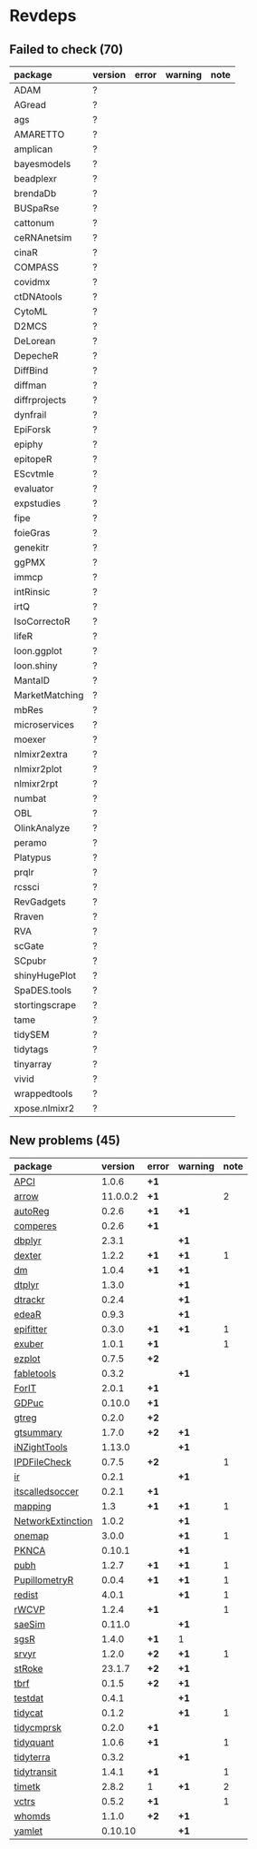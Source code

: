 # Revdeps

## Failed to check (70)

|package        |version |error |warning |note |
|:--------------|:-------|:-----|:-------|:----|
|ADAM           |?       |      |        |     |
|AGread         |?       |      |        |     |
|ags            |?       |      |        |     |
|AMARETTO       |?       |      |        |     |
|amplican       |?       |      |        |     |
|bayesmodels    |?       |      |        |     |
|beadplexr      |?       |      |        |     |
|brendaDb       |?       |      |        |     |
|BUSpaRse       |?       |      |        |     |
|cattonum       |?       |      |        |     |
|ceRNAnetsim    |?       |      |        |     |
|cinaR          |?       |      |        |     |
|COMPASS        |?       |      |        |     |
|covidmx        |?       |      |        |     |
|ctDNAtools     |?       |      |        |     |
|CytoML         |?       |      |        |     |
|D2MCS          |?       |      |        |     |
|DeLorean       |?       |      |        |     |
|DepecheR       |?       |      |        |     |
|DiffBind       |?       |      |        |     |
|diffman        |?       |      |        |     |
|diffrprojects  |?       |      |        |     |
|dynfrail       |?       |      |        |     |
|EpiForsk       |?       |      |        |     |
|epiphy         |?       |      |        |     |
|epitopeR       |?       |      |        |     |
|EScvtmle       |?       |      |        |     |
|evaluator      |?       |      |        |     |
|expstudies     |?       |      |        |     |
|fipe           |?       |      |        |     |
|foieGras       |?       |      |        |     |
|genekitr       |?       |      |        |     |
|ggPMX          |?       |      |        |     |
|immcp          |?       |      |        |     |
|intRinsic      |?       |      |        |     |
|irtQ           |?       |      |        |     |
|IsoCorrectoR   |?       |      |        |     |
|lifeR          |?       |      |        |     |
|loon.ggplot    |?       |      |        |     |
|loon.shiny     |?       |      |        |     |
|MantaID        |?       |      |        |     |
|MarketMatching |?       |      |        |     |
|mbRes          |?       |      |        |     |
|microservices  |?       |      |        |     |
|moexer         |?       |      |        |     |
|nlmixr2extra   |?       |      |        |     |
|nlmixr2plot    |?       |      |        |     |
|nlmixr2rpt     |?       |      |        |     |
|numbat         |?       |      |        |     |
|OBL            |?       |      |        |     |
|OlinkAnalyze   |?       |      |        |     |
|peramo         |?       |      |        |     |
|Platypus       |?       |      |        |     |
|prqlr          |?       |      |        |     |
|rcssci         |?       |      |        |     |
|RevGadgets     |?       |      |        |     |
|Rraven         |?       |      |        |     |
|RVA            |?       |      |        |     |
|scGate         |?       |      |        |     |
|SCpubr         |?       |      |        |     |
|shinyHugePlot  |?       |      |        |     |
|SpaDES.tools   |?       |      |        |     |
|stortingscrape |?       |      |        |     |
|tame           |?       |      |        |     |
|tidySEM        |?       |      |        |     |
|tidytags       |?       |      |        |     |
|tinyarray      |?       |      |        |     |
|vivid          |?       |      |        |     |
|wrappedtools   |?       |      |        |     |
|xpose.nlmixr2  |?       |      |        |     |

## New problems (45)

|package           |version  |error  |warning |note |
|:-----------------|:--------|:------|:-------|:----|
|[APCI](problems.md#apci)|1.0.6    |__+1__ |        |     |
|[arrow](problems.md#arrow)|11.0.0.2 |__+1__ |        |2    |
|[autoReg](problems.md#autoreg)|0.2.6    |__+1__ |__+1__  |     |
|[comperes](problems.md#comperes)|0.2.6    |__+1__ |        |     |
|[dbplyr](problems.md#dbplyr)|2.3.1    |       |__+1__  |     |
|[dexter](problems.md#dexter)|1.2.2    |__+1__ |__+1__  |1    |
|[dm](problems.md#dm)|1.0.4    |__+1__ |__+1__  |     |
|[dtplyr](problems.md#dtplyr)|1.3.0    |       |__+1__  |     |
|[dtrackr](problems.md#dtrackr)|0.2.4    |       |__+1__  |     |
|[edeaR](problems.md#edear)|0.9.3    |       |__+1__  |     |
|[epifitter](problems.md#epifitter)|0.3.0    |__+1__ |__+1__  |1    |
|[exuber](problems.md#exuber)|1.0.1    |__+1__ |        |1    |
|[ezplot](problems.md#ezplot)|0.7.5    |__+2__ |        |     |
|[fabletools](problems.md#fabletools)|0.3.2    |       |__+1__  |     |
|[ForIT](problems.md#forit)|2.0.1    |__+1__ |        |     |
|[GDPuc](problems.md#gdpuc)|0.10.0   |__+1__ |        |     |
|[gtreg](problems.md#gtreg)|0.2.0    |__+2__ |        |     |
|[gtsummary](problems.md#gtsummary)|1.7.0    |__+2__ |__+1__  |     |
|[iNZightTools](problems.md#inzighttools)|1.13.0   |       |__+1__  |     |
|[IPDFileCheck](problems.md#ipdfilecheck)|0.7.5    |__+2__ |        |1    |
|[ir](problems.md#ir)|0.2.1    |       |__+1__  |     |
|[itscalledsoccer](problems.md#itscalledsoccer)|0.2.1    |__+1__ |        |     |
|[mapping](problems.md#mapping)|1.3      |__+1__ |__+1__  |1    |
|[NetworkExtinction](problems.md#networkextinction)|1.0.2    |       |__+1__  |     |
|[onemap](problems.md#onemap)|3.0.0    |       |__+1__  |1    |
|[PKNCA](problems.md#pknca)|0.10.1   |       |__+1__  |     |
|[pubh](problems.md#pubh)|1.2.7    |__+1__ |__+1__  |1    |
|[PupillometryR](problems.md#pupillometryr)|0.0.4    |__+1__ |__+1__  |1    |
|[redist](problems.md#redist)|4.0.1    |       |__+1__  |1    |
|[rWCVP](problems.md#rwcvp)|1.2.4    |__+1__ |        |1    |
|[saeSim](problems.md#saesim)|0.11.0   |       |__+1__  |     |
|[sgsR](problems.md#sgsr)|1.4.0    |__+1__ |1       |     |
|[srvyr](problems.md#srvyr)|1.2.0    |__+2__ |__+1__  |1    |
|[stRoke](problems.md#stroke)|23.1.7   |__+2__ |__+1__  |     |
|[tbrf](problems.md#tbrf)|0.1.5    |__+2__ |__+1__  |     |
|[testdat](problems.md#testdat)|0.4.1    |       |__+1__  |     |
|[tidycat](problems.md#tidycat)|0.1.2    |       |__+1__  |1    |
|[tidycmprsk](problems.md#tidycmprsk)|0.2.0    |__+1__ |        |     |
|[tidyquant](problems.md#tidyquant)|1.0.6    |__+1__ |        |1    |
|[tidyterra](problems.md#tidyterra)|0.3.2    |       |__+1__  |     |
|[tidytransit](problems.md#tidytransit)|1.4.1    |__+1__ |        |1    |
|[timetk](problems.md#timetk)|2.8.2    |1      |__+1__  |2    |
|[vctrs](problems.md#vctrs)|0.5.2    |__+1__ |        |1    |
|[whomds](problems.md#whomds)|1.1.0    |__+2__ |__+1__  |     |
|[yamlet](problems.md#yamlet)|0.10.10  |       |__+1__  |     |


